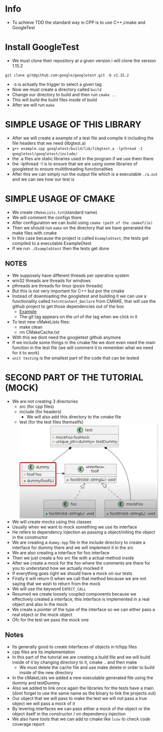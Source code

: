 # Info
- To achieve TDD the standard way in CPP is to use C++,cmake and GoogleTest
# Install GoogleTest
- We must clone their repository at a given version i will clone the version 1.15.2
```
git clone git@github.com:google/googletest.git -b v1.15.2
```
- `-b` is actually the trigger to select a given tag
- Now we must create a directory called `build`
- Change our directory to build and then run `cmake ..`
- This will build the build files inside of build
- After we will run `make`
# SIMPLE USAGE OF THIS LIBRARY
- After we will create a example of a test file and compile it including the file headers that we need (libgtest.a)
- `g++ example.cpp googletest/build/lib/libgtest.a -lpthread -I googletest/googletest/include/`
- the .a files are static libraries used in the program if we use them there
- the -lpthread -I is to ensure that we are using some libraries of googletest to ensure multithreading functionalities
- After this we can simply run the output file which is a executable `./a.out` and we can see how our test is
# SIMPLE USAGE OF CMAKE
- We create `CMakeLists.txt`(standard name) 
- We will comment the configs there
- After configuration we can build using `cmake (path of the cmakefile)`
- Then we should run `make` on the directory that we have generated the make files with cmake
- In this case because the project is called `ExampleGtest`, the tests got compiled to a executable ExampleGtest
- If we run `./ExampleGtest` then the tests get done
## NOTES
- We supposely have different threads per operative system
- win32 threads are threads for windows
- pthreads are threads for linux (posix threads)
- But this is not very important for C++ but por the cmake
- Instead of downloading the googletest and building it we can use a functionality called `FetchContent_Declare` from CMAKE, that will use the github project to get those dependencies out of the box
  - [Example](./cmakeFilesExamples/cmakesimplerway/CMakeLists.txt)
  - The git tag appears on the url of the tag when we click in it
- To test new cMakeLists files:
  - make clean
  - rm CMakeCache.txt
- With this we dont need the googletest github anymore
- If we include some things in the cmake file we dont even need the main function in the test file (we will comment it to remember what we need for it to work)
-  `unit testing` is the smallest part of the code that can be tested
# SECOND PART OF THE TUTORIAL (MOCK)
- We are not creating 3 directories
  - src (for cpp files)
  - include (for headers)
    - We will also add this directory to the cmake file
  - test (for the test files themselfs)
![For mocking created classes](../assets/tdd-tutorial-classes.png)
- We will create mocks using this classes
- Usually when we want to mock something we use its interface
- He refers to dependency injection as passing a object/initing the object in the constructor
- We are creating a `dummy.hpp` file in the include directory to create a interface for dummy there and we will implement it in the src
- We are also creating a interface for foo interface
- Then we just create a foo src file with a actual method inside
- After we create a mock for the foo where the comments are there for you to understand how we actually mocked it 
- If everything goes right we should have a mock on our tests
- Firstly it will return 0 when we call that method because we are not saying that we wish to return from the mock
- We will use the keyword `EXPECT_CALL`
- Resumed we create loosely coupled components because we effectively created a interface, this interface is implemented in a real object and also in the mock
- We create a pointer of the type of the interface so we can either pass a real object or the mock object
- Ofc for the test we pass the mock one
## Notes
- Its generally good to create interfaces of objects in h/hpp files
- cpp files are its implementation
- In this part of the tutorial we are creating a build file and we will build inside of it by changing directory to it, cmake .. and then make
  - We must delete the cache file and use make delete in order to build inside of the new directory
- In the cMakeLists we added a new executable generated file using the dummy and testDummy
- Also we added to link once again the libraries for the tests have a main (dont forget to use the same name as the binary to link the projects out)
- Our object that we will pass to make the test we will not pass a true object we will pass a mock of it
- By levering interfaces we can pass either a mock of the object or the object itself in the constructor / on dependency injection
- We also have tools that we can add to cmake like `lcov` to check code coverage report
